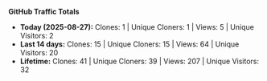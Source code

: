 
**GitHub Traffic Totals**

- **Today (2025-08-27):** Clones: 1 | Unique Cloners: 1 | Views: 5 | Unique Visitors: 2
- **Last 14 days:** Clones: 15 | Unique Cloners: 15 | Views: 64 | Unique Visitors: 20
- **Lifetime:** Clones: 41 | Unique Cloners: 39 | Views: 207 | Unique Visitors: 32
